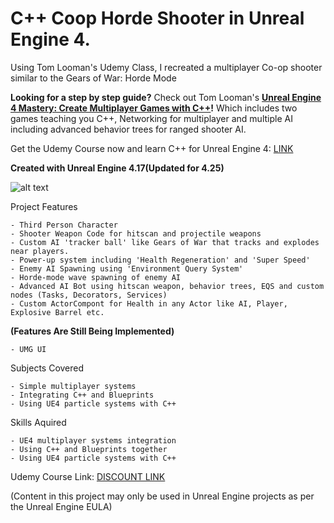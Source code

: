 # C++ Coop Horde Shooter in Unreal Engine 4.
Using Tom Looman's Udemy Class, I recreated a multiplayer Co-op shooter similar to the Gears of War: Horde Mode

**Looking for a step by step guide?** Check out Tom Looman's **[Unreal Engine 4 Mastery: Create Multiplayer Games with C++](https://www.udemy.com/unrealengine-cpp/?couponCode=TLGH14)!** Which includes two games teaching you C++, Networking for multiplayer and multiple AI including advanced behavior trees for ranged shooter AI.

Get the Udemy Course now and learn C++ for Unreal Engine 4: [LINK](https://www.udemy.com/unrealengine-cpp/?couponCode=TLGH14)

**Created with Unreal Engine 4.17(Updated for 4.25)**

![alt text](http://www.tomlooman.com/wp-content/uploads/2017/12/Thumb_MainUE4Course30_header.jpg)

Project Features

	- Third Person Character
	- Shooter Weapon Code for hitscan and projectile weapons
	- Custom AI 'tracker ball' like Gears of War that tracks and explodes near players.
	- Power-up system including 'Health Regeneration' and 'Super Speed'
	- Enemy AI Spawning using 'Environment Query System'
	- Horde-mode wave spawning of enemy AI
	- Advanced AI Bot using hitscan weapon, behavior trees, EQS and custom nodes (Tasks, Decorators, Services)
	- Custom ActorCompont for Health in any Actor like AI, Player, Explosive Barrel etc.
**(Features Are Still Being Implemented)**

	- UMG UI
	
Subjects Covered

	- Simple multiplayer systems
	- Integrating C++ and Blueprints
	- Using UE4 particle systems with C++
	
Skills Aquired

	- UE4 multiplayer systems integration
	- Using C++ and Blueprints together
	- Using UE4 particle systems with C++

Udemy Course Link: [DISCOUNT LINK](https://www.udemy.com/unrealengine-cpp/?couponCode=TLGH14)

(Content in this project may only be used in Unreal Engine projects as per the Unreal Engine EULA)
